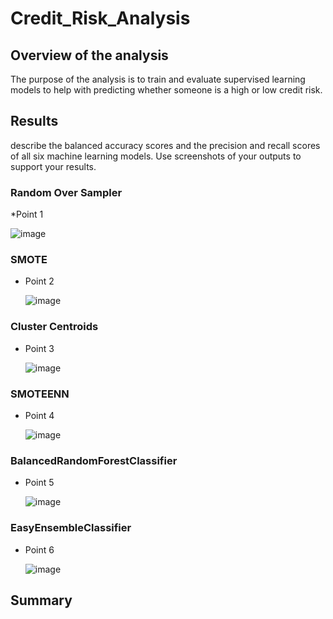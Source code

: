 # Credit_Risk_Analysis
## Overview of the analysis
The purpose of the analysis is to train and evaluate supervised learning models to help with predicting whether someone is a high or low credit risk. 
## Results
describe the balanced accuracy scores and the precision and recall scores of all six machine learning models. Use screenshots of your outputs to support your results.
### Random Over Sampler
*Point 1

  ![image](https://user-images.githubusercontent.com/99148657/178123094-2a7d67bf-0ef9-47bb-ad4c-ee87565c880d.png)

### SMOTE
* Point 2

  ![image](https://user-images.githubusercontent.com/99148657/178123127-ec718d5a-b98e-4314-8206-20307cb3a61d.png)

### Cluster Centroids
* Point 3

  ![image](https://user-images.githubusercontent.com/99148657/178123147-adcd5bc3-4248-4ea3-8186-0285ed665b02.png)

### SMOTEENN
* Point 4

  ![image](https://user-images.githubusercontent.com/99148657/178123160-4c48b3b4-d499-41e4-b42b-711d62e1ffee.png)

### BalancedRandomForestClassifier
* Point 5

  ![image](https://user-images.githubusercontent.com/99148657/178123198-5bfd58b7-3783-42b3-876b-d6be0e0ab9ff.png)

### EasyEnsembleClassifier
* Point 6

  ![image](https://user-images.githubusercontent.com/99148657/178123206-ca94d48f-4f8f-4d0a-8614-07624ed4821a.png)








## Summary
